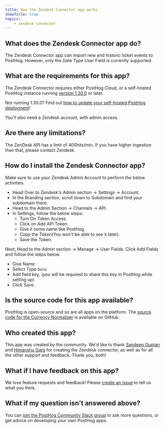 ```yaml
---
title: How the Zendesk Connector app works
showTitle: true
topics:
    - zendesk connector
---
```


## What does the Zendesk Connector app do?

The Zendesk Connector app can import new and historic ticket events to PostHog. However, only the Date Type User Field is currently supported.

## What are the requirements for this app?

The Zendesk Connector requires either PostHog Cloud, or a self-hosted PostHog instance running [version 1.30.0](https://posthog.com/blog/the-posthog-array-1-30-0) or later. 

Not running 1.30.0? Find out [how to update your self-hosted PostHog deployment](https://posthog.com/docs/self-host/configure/upgrading-posthog)! 

You'll also need a Zendesk account, with admin access. 

## Are there any limitations?

The ZenDesk API has a limit of 400hits/min. If you have higher ingestion than that, please contact Zendesk.

## How do I install the Zendesk Connector app?

Make sure to use your Zendesk Admin Account to perform the below activities.

- Head Over to Zendesk's Admin section -> Settings -> Account.
- In the Branding section, scroll down to Subdomain and find your subdomain there. 
- Head to the Admin Section -> Channels -> API.
- In Settings, follow the below steps:
  + Turn On Token Access.
  + Click on Add API Token.
  + Give it some name like PostHog.
  + Copy the Token(You won't be able to see it later).
  + Save the Token.

Next, Head to the Admin section -> Manage -> User Fields. Click Add Fields and follow the steps below.

  + Give Name
  + Select Type `Date`.
  + Add field key, (you will be required to share this key in PostHog while setting up)
  + Click Save.

## Is the source code for this app available?

PostHog is open-source and so are all apps on the platform. The [source code for the Currency Normalizer](https://github.com/PostHog/posthog-zendesk-plugin) is available on GitHub. 

## Who created this app?

This app was created by the community. We'd like to thank [Sandeep Guptan](https://github.com/samcaspus) and [Himanshu Garg](https://github.com/merrcury) for creating the Zendesk connector, as well as for all the other support and feedback. Thank you, both! 

## What if I have feedback on this app?

We love feature requests and feedback! Please [create an issue](https://github.com/PostHog/posthog/issues/new?assignees=&labels=enhancement%2C+feature&template=feature_request.md) to tell us what you think. 

## What if my question isn't answered above?

You can [join the PostHog Community Slack group](/slack) to ask more questions, or get advice on developing your own PostHog apps.
